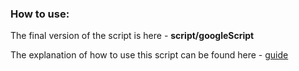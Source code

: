 ### How to use:

The final version of the script is here - **script/googleScript**

The explanation of how to use this script can be found here - [guide](https://gist.github.com/uniorunr/112975fb69ccd2b1a8731a5f5daaced0#1-google-scripts--json-)